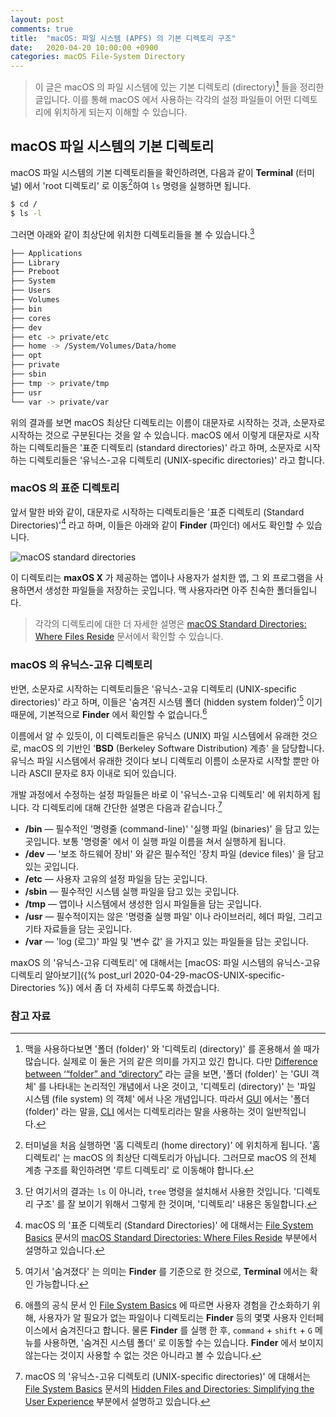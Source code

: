 ```yaml
---
layout: post
comments: true
title:  "macOS: 파일 시스템 (APFS) 의 기본 디렉토리 구조"
date:   2020-04-20 10:00:00 +0900
categories: macOS File-System Directory
---
```


> 이 글은 macOS 의 파일 시스템에 있는 기본 디렉토리 (directory)[^directory-and-folder] 들을 정리한 글입니다. 이를 통해 macOS 에서 사용하는 각각의 설정 파일들이 어떤 디렉토리에 위치하게 되는지 이해할 수 있습니다.

## macOS 파일 시스템의 기본 디렉토리

macOS 파일 시스템의 기본 디렉토리들을 확인하려면, 다음과 같이 **Terminal** (터미널) 에서 'root 디렉토리' 로 이동[^move-to-root-directory]하여 `ls` 명령을 실행하면 됩니다.

```sh
$ cd /
$ ls -l
```

그러면 아래와 같이 최상단에 위치한 디렉토리들을 볼 수 있습니다.[^tree]

```sh
├── Applications
├── Library
├── Preboot
├── System
├── Users
├── Volumes
├── bin
├── cores
├── dev
├── etc -> private/etc
├── home -> /System/Volumes/Data/home
├── opt
├── private
├── sbin
├── tmp -> private/tmp
├── usr
└── var -> private/var
```

위의 결과를 보면 macOS 최상단 디렉토리는 이름이 대문자로 시작하는 것과, 소문자로 시작하는 것으로 구분된다는 것을 알 수 있습니다. macOS 에서 이렇게 대문자로 시작하는 디렉토리들은 '표준 디렉토리 (standard directories)' 라고 하며, 소문자로 시작하는 디렉토리들은 '유닉스-고유 디렉토리 (UNIX-specific directories)' 라고 합니다.

### macOS 의 표준 디렉토리

앞서 말한 바와 같이, 대문자로 시작하는 디렉토리들은 '표준 디렉토리 (Standard Directories)'[^standard-directories] 라고 하며, 이들은 아래와 같이 **Finder** (파인더) 에서도 확인할 수 있습니다.

![macOS standard directories](/assets/macOS/File-System/standard-directories.jpg)

이 디렉토리는 **maxOS X** 가 제공하는 앱이나 사용자가 설치한 앱, 그 외 프로그램을 사용하면서 생성한 파일들을 저장하는 곳입니다. 맥 사용자라면 아주 친숙한 폴더들입니다.

> 각각의 디렉토리에 대한 더 자세한 설명은 [macOS Standard Directories: Where Files Reside](https://developer.apple.com/library/archive/documentation/FileManagement/Conceptual/FileSystemProgrammingGuide/FileSystemOverview/FileSystemOverview.html#//apple_ref/doc/uid/TP40010672-CH2-SW6) 문서에서 확인할 수 있습니다.

### macOS 의 유닉스-고유 디렉토리

반면, 소문자로 시작하는 디렉토리들은 '유닉스-고유 디렉토리 (UNIX-specific directories)' 라고 하며, 이들은 '숨겨진 시스템 폴더 (hidden system folder)'[^hidden-folder] 이기 때문에, 기본적으로 **Finder** 에서 확인할 수 없습니다.[^finder]

이름에서 알 수 있듯이, 이 디렉토리들은 유닉스 (UNIX) 파일 시스템에서 유래한 것으로, macOS 의 기반인 '**BSD** (Berkeley Software Distribution) 계층' 을 담당합니다. 유닉스 파일 시스템에서 유래한 것이다 보니 디렉토리 이름이 소문자로 시작할 뿐만 아니라 ASCII 문자로 8자 이내로 되어 있습니다.

개발 과정에서 수정하는 설정 파일들은 바로 이 '유닉스-고유 디렉토리' 에 위치하게 됩니다. 각 디렉토리에 대해 간단한 설명은 다음과 같습니다.[^UNIX-specific-directories]

* **/bin** — 필수적인 '명령줄 (command-line)' '실행 파일 (binaries)' 을 담고 있는 곳입니다. 보통 '명령줄' 에서 이 실행 파일 이름을 쳐서 실행하게 됩니다.
* **/dev** — '보조 하드웨어 장비' 와 같은 필수적인 '장치 파일 (device files)' 을 담고 있는 곳입니다.
* **/etc** — 사용자 고유의 설정 파일을 담는 곳입니다.
* **/sbin** — 필수적인 시스템 실행 파일을 담고 있는 곳입니다.
* **/tmp** — 앱이나 시스템에서 생성한 임시 파일들을 담는 곳입니다.
* **/usr** — 필수적이지는 않은 '명령줄 실행 파일' 이나 라이브러리, 헤더 파일, 그리고 기타 자료들을 담는 곳입니다.
* **/var** — 'log (로그)' 파일 및 '변수 값' 을 가지고 있는 파일들을 담는 곳입니다.

maxOS 의 '유닉스-고유 디렉토리' 에 대해서는 [macOS: 파일 시스템의 유닉스-고유 디렉토리 알아보기]({% post_url 2020-04-29-macOS-UNIX-specific-Directories %}) 에서 좀 더 자세히 다루도록 하겠습니다.

### 참고 자료

[^directory-and-folder]: 맥을 사용하다보면 '폴더 (folder)' 와 '디렉토리 (directory)' 를 혼용해서 쓸 때가 많습니다. 실제로 이 둘은 거의 같은 의미를 가지고 있긴 합니다. 다만 [Difference between ‘“folder” and “directory”](https://english.stackexchange.com/questions/113606/difference-between-folder-and-directory) 라는 글을 보면, '폴더 (folder)' 는 'GUI 객체' 를 나타내는 논리적인 개념에서 나온 것이고, '디렉토리 (directory)' 는 '파일 시스템 (file system) 의 객체' 에서 나온 개념입니다. 따라서 [GUI](https://en.wikipedia.org/wiki/Graphical_user_interface) 에서는 '폴더 (folder)' 라는 말을, [CLI](https://en.wikipedia.org/wiki/Command-line_interface) 에서는 디렉토리라는 말을 사용하는 것이 일반적입니다.  

[^move-to-root-directory]: 터미널을 처음 실행하면 '홈 디렉토리 (home directory)' 에 위치하게 됩니다. '홈 디렉토리' 는 macOS 의 최상단 디렉토리가 아닙니다. 그러므로 macOS 의 전체 계층 구조를 확인하려면 '루트 디렉토리' 로 이동해야 합니다.

[^tree]: 단 여기서의 결과는 `ls` 이 아니라, `tree` 명령을 설치해서 사용한 것입니다. '디렉토리 구조' 를 잘 보이기 위해서 그렇게 한 것이며, '디렉토리' 내용은 동일합니다.

[^standard-directories]: macOS 의 '표준 디렉토리 (Standard Directories)' 에 대해서는 [File System Basics](https://developer.apple.com/library/archive/documentation/FileManagement/Conceptual/FileSystemProgrammingGuide/FileSystemOverview/FileSystemOverview.html#//apple_ref/doc/uid/TP40010672-CH2-SW2) 문서의 [macOS Standard Directories: Where Files Reside](https://developer.apple.com/library/archive/documentation/FileManagement/Conceptual/FileSystemProgrammingGuide/FileSystemOverview/FileSystemOverview.html#//apple_ref/doc/uid/TP40010672-CH2-SW6) 부분에서 설명하고 있습니다.

[^hidden-folder]: 여기서 '숨겨졌다' 는 의미는 **Finder** 를 기준으로 한 것으로, **Terminal** 에서는 확인 가능합니다.

[^finder]: 애플의 공식 문서 인 [File System Basics](https://developer.apple.com/library/archive/documentation/FileManagement/Conceptual/FileSystemProgrammingGuide/FileSystemOverview/FileSystemOverview.html#//apple_ref/doc/uid/TP40010672-CH2-SW2) 에 따르면 사용자 경험을 간소화하기 위해, 사용자가 알 필요가 없는 파일이나 디렉토리는 **Finder** 등의 몇몇 사용자 인터페이스에서 숨겨진다고 합니다. 물론 **Finder** 를 실행 한 후, `command` + `shift` + `G` 메뉴를 사용하면, '숨겨진 시스템 폴더' 로 이동할 수는 있습니다. **Finder** 에서 보이지 않는다는 것이지 사용할 수 없는 것은 아니라고 볼 수 있습니다.

[^UNIX-specific-directories]: macOS 의 '유닉스-고유 디렉토리 (UNIX-specific directories)' 에 대해서는 [File System Basics](https://developer.apple.com/library/archive/documentation/FileManagement/Conceptual/FileSystemProgrammingGuide/FileSystemOverview/FileSystemOverview.html#//apple_ref/doc/uid/TP40010672-CH2-SW2) 문서의 [Hidden Files and Directories: Simplifying the User Experience](https://developer.apple.com/library/archive/documentation/FileManagement/Conceptual/FileSystemProgrammingGuide/FileSystemOverview/FileSystemOverview.html#//apple_ref/doc/uid/TP40010672-CH2-SW7) 부분에서 설명하고 있습니다.
